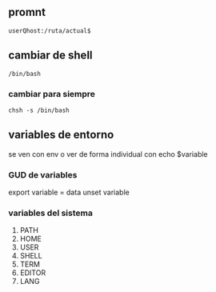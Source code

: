 ## promnt
`userQhost:/ruta/actual$`
## cambiar de shell
`/bin/bash`
### cambiar para siempre
`chsh -s /bin/bash`
## variables de entorno
se ven con env o ver de forma individual con echo $variable


### GUD de variables
export variable = data
unset variable

### variables del sistema
1. PATH
2. HOME
3. USER
4. SHELL
5. TERM
6. EDITOR
7. LANG

